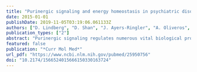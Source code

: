 ```yaml
---
title: "Purinergic signaling and energy homeostasis in psychiatric disorders"
date: 2015-01-01
publishDate: 2019-11-05T03:19:06.061133Z
authors: ["D. Lindberg", "D. Shan", "J. Ayers-Ringler", "A. Oliveros", "J. Benitez", "M. Prieto", "R. McCullumsmith", "D. S. Choi"]
publication_types: ["2"]
abstract: "Purinergic signaling regulates numerous vital biological processes in the central nervous system (CNS). The two principle purines, ATP and adenosine act as excitatory and inhibitory neurotransmitters, respectively. Compared to other classical neurotransmitters, the role of purinergic signaling in psychiatric disorders is not well understood or appreciated. Because ATP exerts its main effect on energy homeostasis, neuronal function of ATP has been underestimated. Similarly, adenosine is primarily appreciated as a precursor of nucleotide synthesis during active cell growth and division. However, recent findings suggest that purinergic signaling may explain how neuronal activity is associated neuronal energy charge and energy homeostasis, especially in mental disorders. In this review, we provide an overview of the synaptic function of mitochondria and purines in neuromodulation, synaptic plasticity, and neuron-glia interactions. We summarize how mitochondrial and purinergic dysfunction contribute to mental illnesses such as schizophrenia, bipolar disorder, autism spectrum disorder (ASD), depression, and addiction. Finally, we discuss future implications regarding the pharmacological targeting of mitochondrial and purinergic function for the treatment of psychiatric disorders."
featured: false
publication: "*Curr Mol Med*"
url_pdf: "https://www.ncbi.nlm.nih.gov/pubmed/25950756"
doi: "10.2174/1566524015666150330163724"
---
```


